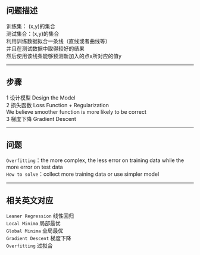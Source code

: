## 问题描述
> 
训练集： (x,y)的集合  
测试集合：(x,y)的集合  
利用训练数据拟合一条线（直线或者曲线等）  
并且在测试数据中取得较好的结果  
然后使用该线条能够预测新加入的点x所对应的值y  

---

## 步骤
> 
1 设计模型 Design the Model  
2 损失函数 Loss Function + Regularization  
We believe smoother function is more likely to be correct  
3 梯度下降 Gradient Descent  

---

## 问题
> 
`Overfitting`：the more complex, the less error on training data while the more error on test data  
`How to solve`：collect more training data or use simpler model  

---

## 相关英文对应
`Leaner Regression` 线性回归  
`Local Minima` 局部最优  
`Global Minima` 全局最优  
`Gradient Descent` 梯度下降  
`Overfitting` 过拟合  
